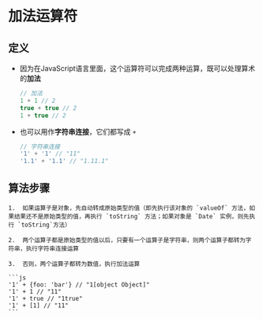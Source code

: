 # 加法运算符

## 定义

- 因为在JavaScript语言里面，这个运算符可以完成两种运算，既可以处理算术的**加法**

    ```js
    // 加法
    1 + 1 // 2
    true + true // 2
    1 + true // 2
    ```

- 也可以用作**字符串连接**，它们都写成 `+`

    ```js
    // 字符串连接
    '1' + '1' // "11"
    '1.1' + '1.1' // "1.11.1"
    ```

## 算法步骤

    1.  如果运算子是对象，先自动转成原始类型的值（即先执行该对象的 `valueOf` 方法，如果结果还不是原始类型的值，再执行 `toString` 方法；如果对象是 `Date` 实例，则先执行 `toString`方法）

    2.  两个运算子都是原始类型的值以后，只要有一个运算子是字符串，则两个运算子都转为字符串，执行字符串连接运算

    3.  否则，两个运算子都转为数值，执行加法运算

    ```js
    '1' + {foo: 'bar'} // "1[object Object]"
    '1' + 1 // "11"
    '1' + true // "1true"
    '1' + [1] // "11"
    ```
